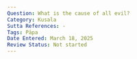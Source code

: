 ```yaml
---
Question: What is the cause of all evil?
Category: Kusala
Sutta References: -
Tags: Pāpa
Date Entered: March 18, 2025
Review Status: Not started
---
```

